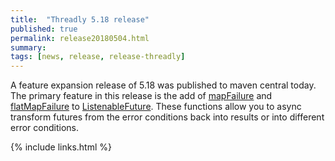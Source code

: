 ```yaml
---
title:  "Threadly 5.18 release"
published: true
permalink: release20180504.html
summary: 
tags: [news, release, release-threadly]
---
```


A feature expansion release of 5.18 was published to maven central today.  The primary feature in this release is the add of <a href="javadocs/threadly/5.18/org/threadly/concurrent/future/ListenableFuture.html#mapFailure-java.lang.Class-java.util.function.Function-">mapFailure</a> and <a href="javadocs/threadly/5.18/org/threadly/concurrent/future/ListenableFuture.html#mapFailure-java.lang.Class-java.util.function.Function-">flatMapFailure</a> to <a href="javadocs/threadly/5.18/org/threadly/concurrent/future/ListenableFuture.html">ListenableFuture</a>.  These functions allow you to async transform futures from the error conditions back into results or into different error conditions.

{% include links.html %}
